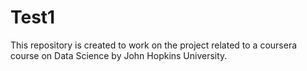 # Test1
This repository is created to work on the project related to a coursera course on Data Science by John Hopkins University. 
